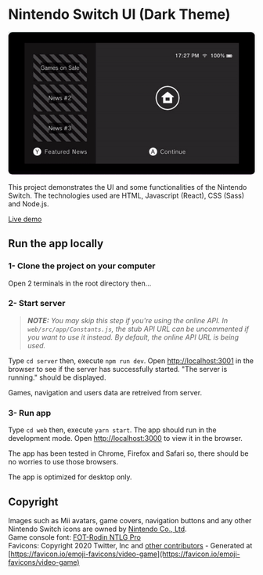 # Nintendo Switch UI (Dark Theme)

![Nintendo Switch UI demonstration](./web/src/images/app-demo.gif?raw=true)

This project demonstrates the UI and some functionalities of the Nintendo Switch. The technologies used are HTML, Javascript (React), CSS (Sass) and Node.js.

[Live demo](https://chelny.github.io/nintendo-switch-ui/)

## Run the app locally

### 1- Clone the project on your computer

Open 2 terminals in the root directory then...

### 2- Start server

> _**NOTE:** You may skip this step if you're using the online API. In `web/src/app/Constants.js`, the stub API URL can be uncommented if you want to use it instead. By default, the online API URL is being used._

Type `cd server` then, execute `npm run dev`.
Open [http://localhost:3001](http://localhost:3001) in the browser to see if the server has successfully started. "The server is running." should be displayed. 

Games, navigation and users data are retreived from server.

### 3- Run app

Type `cd web` then, execute `yarn start`. The app should run in the development mode.
Open [http://localhost:3000](http://localhost:3000) to view it in the browser.

The app has been tested in Chrome, Firefox and Safari so, there should be no worries to use those browsers.

The app is optimized for desktop only.

## Copyright

Images such as Mii avatars, game covers, navigation buttons and any other Nintendo Switch icons are owned by [Nintendo Co., Ltd](https://www.nintendo.co.jp/).\
Game console font: [FOT-Rodin NTLG Pro](https://archive.org/download/Fontworks/Fonts/)\
Favicons: Copyright 2020 Twitter, Inc and [other contributors](https://github.com/twitter/twemoji) - Generated at [https://favicon.io/emoji-favicons/video-game](https://favicon.io/emoji-favicons/video-game)
